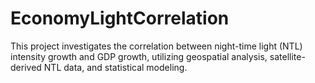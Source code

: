 # EconomyLightCorrelation
 This project investigates the correlation between night-time light (NTL) intensity growth and GDP growth, utilizing geospatial analysis, satellite-derived NTL data, and statistical modeling.
